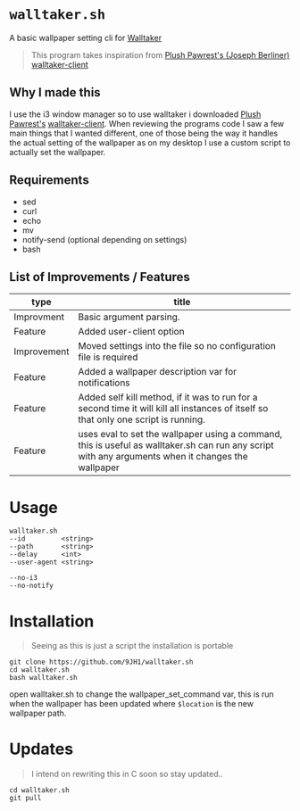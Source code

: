 # `walltaker.sh`
A basic wallpaper setting cli for [Walltaker](https://walltaker.joi.how/)
> This program takes inspiration from [Plush Pawrest's (Joseph Berliner)](https://gitlab.com/JBerliner) [walltaker-client](https://gitlab.com/JBerliner/walltaker-client)
## Why I made this
I use the i3 window manager so to use walltaker i downloaded [Plush Pawrest's](https://gitlab.com/JBerliner) [walltaker-client](https://gitlab.com/JBerliner/walltaker-client). When reviewing the programs code I saw a few main things that I wanted different, one of those being the way it handles the actual setting of the wallpaper as on my desktop I use a custom script to actually set the wallpaper.

## Requirements
- sed 
- curl 
- echo 
- mv 
- notify-send (optional depending on settings)
- bash
## List of Improvements / Features

| type | title |
|-|-|
| Improvment | Basic argument parsing.|
| Feature | Added user-client option | 
| Improvement | Moved settings into the file so no configuration file is required | 
| Feature | Added a wallpaper description var for notifications | 
| Feature | Added self kill method, if it was to run for a second time it will kill all instances of itself so that only one script is running. | 
| Feature | uses eval to set the wallpaper using a command, this is useful as walltaker.sh can run any script with any arguments when it changes the wallpaper | 
# Usage 
```
walltaker.sh 
--id         <string>
--path       <string>
--delay      <int>
--user-agent <string>

--no-i3
--no-notify
```
# Installation 
> Seeing as this is just a script the installation is portable
```
git clone https://github.com/9JH1/walltaker.sh
cd walltaker.sh
bash walltaker.sh
```
open walltaker.sh to change the wallpaper_set_command var, this is run when the wallpaper has been updated where `$location` is the new wallpaper path.

# Updates
> I intend on rewriting this in C soon so stay updated.. 
```
cd walltaker.sh 
git pull
```